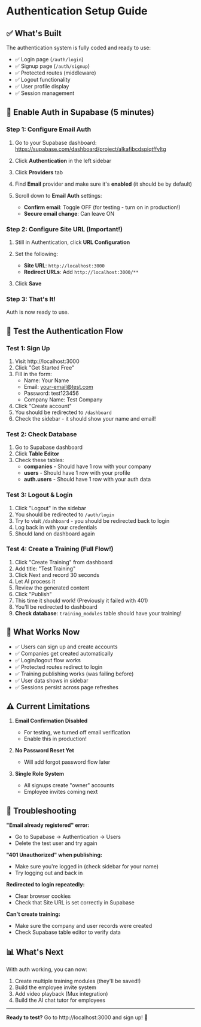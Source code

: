# Authentication Setup Guide

## ✅ What's Built

The authentication system is fully coded and ready to use:
- ✅ Login page (`/auth/login`)
- ✅ Signup page (`/auth/signup`)
- ✅ Protected routes (middleware)
- ✅ Logout functionality
- ✅ User profile display
- ✅ Session management

## 🔧 Enable Auth in Supabase (5 minutes)

### Step 1: Configure Email Auth

1. Go to your Supabase dashboard: https://supabase.com/dashboard/project/alkafibcdspiqtffvltg

2. Click **Authentication** in the left sidebar

3. Click **Providers** tab

4. Find **Email** provider and make sure it's **enabled** (it should be by default)

5. Scroll down to **Email Auth** settings:
   - **Confirm email**: Toggle OFF (for testing - turn on in production!)
   - **Secure email change**: Can leave ON

### Step 2: Configure Site URL (Important!)

1. Still in Authentication, click **URL Configuration**

2. Set the following:
   - **Site URL**: `http://localhost:3000`
   - **Redirect URLs**: Add `http://localhost:3000/**`

3. Click **Save**

### Step 3: That's It!

Auth is now ready to use.

## 🧪 Test the Authentication Flow

### Test 1: Sign Up

1. Visit http://localhost:3000
2. Click "Get Started Free"
3. Fill in the form:
   - Name: Your Name
   - Email: your-email@test.com
   - Password: test123456
   - Company Name: Test Company
4. Click "Create account"
5. You should be redirected to `/dashboard`
6. Check the sidebar - it should show your name and email!

### Test 2: Check Database

1. Go to Supabase dashboard
2. Click **Table Editor**
3. Check these tables:
   - **companies** - Should have 1 row with your company
   - **users** - Should have 1 row with your profile
   - **auth.users** - Should have 1 row with your auth data

### Test 3: Logout & Login

1. Click "Logout" in the sidebar
2. You should be redirected to `/auth/login`
3. Try to visit `/dashboard` - you should be redirected back to login
4. Log back in with your credentials
5. Should land on dashboard again

### Test 4: Create a Training (Full Flow!)

1. Click "Create Training" from dashboard
2. Add title: "Test Training"
3. Click Next and record 30 seconds
4. Let AI process it
5. Review the generated content
6. Click "Publish"
7. This time it should work! (Previously it failed with 401)
8. You'll be redirected to dashboard
9. **Check database**: `training_modules` table should have your training!

## 🎯 What Works Now

- ✅ Users can sign up and create accounts
- ✅ Companies get created automatically
- ✅ Login/logout flow works
- ✅ Protected routes redirect to login
- ✅ Training publishing works (was failing before)
- ✅ User data shows in sidebar
- ✅ Sessions persist across page refreshes

## ⚠️ Current Limitations

1. **Email Confirmation Disabled**
   - For testing, we turned off email verification
   - Enable this in production!

2. **No Password Reset Yet**
   - Will add forgot password flow later

3. **Single Role System**
   - All signups create "owner" accounts
   - Employee invites coming next

## 🐛 Troubleshooting

**"Email already registered" error:**
- Go to Supabase → Authentication → Users
- Delete the test user and try again

**"401 Unauthorized" when publishing:**
- Make sure you're logged in (check sidebar for your name)
- Try logging out and back in

**Redirected to login repeatedly:**
- Clear browser cookies
- Check that Site URL is set correctly in Supabase

**Can't create training:**
- Make sure the company and user records were created
- Check Supabase table editor to verify data

## 📊 What's Next

With auth working, you can now:
1. Create multiple training modules (they'll be saved!)
2. Build the employee invite system
3. Add video playback (Mux integration)
4. Build the AI chat tutor for employees

---

**Ready to test?** Go to http://localhost:3000 and sign up! 🚀
